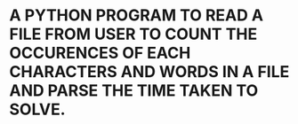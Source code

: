 # A PYTHON PROGRAM TO READ A FILE FROM USER TO COUNT THE OCCURENCES OF EACH CHARACTERS AND WORDS IN A FILE AND PARSE THE TIME TAKEN TO SOLVE.
